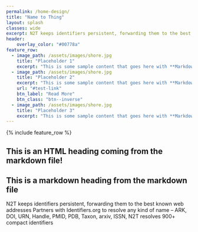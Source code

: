 ```yaml
---
permalink: /home-design/
title: "Name to Thing"
layout: splash
classes: wide
excerpt: N2T keeps identifiers persistent, forwarding them to the best known web addresses.
header:
    overlay_color: "#00778a"
feature_row:
  - image_path: /assets/images/shore.jpg
    title: "Placeholder 1"
    excerpt: "This is some sample content that goes here with **Markdown** formatting."
  - image_path: /assets/images/shore.jpg
    title: "Placeholder 2"
    excerpt: "This is some sample content that goes here with **Markdown** formatting."
    url: "#test-link"
    btn_label: "Read More"
    btn_class: "btn--inverse"
  - image_path: /assets/images/shore.jpg
    title: "Placeholder 3"
    excerpt: "This is some sample content that goes here with **Markdown** formatting."
---
```


{% include feature_row %}

<h2>This is an HTML heading coming from the markdown file!</h2>

## This is a markdown heading from the markdown file

N2T keeps identifiers persistent, forwarding them to the best known web addresses
Partners with Identifiers.org to resolve any kind of name – ARK, DOI, URN, Handle, PMID, PDB, Taxon, arxiv, ISSN, 
N2T resolves 900+ compact identifiers
